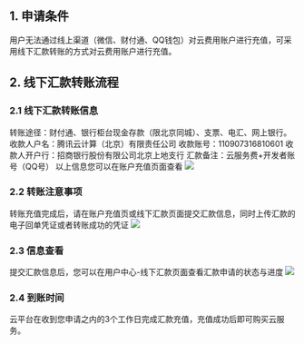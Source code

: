 ## 1. 申请条件

用户无法通过线上渠道（微信、财付通、QQ钱包）对云费用账户进行充值，可采用线下汇款转账的方式对云费用账户进行充值。

## 2. 线下汇款转账流程

### 2.1 线下汇款转账信息

转账途径：财付通、银行柜台现金存款（限北京同城）、支票、电汇、网上银行。
收款人户名：腾讯云计算（北京）有限责任公司
收款账号：110907316810601
收款人开户行：招商银行股份有限公司北京上地支行 
汇款备注：云服务费+开发者账号（QQ号）
以上信息您可以在账户充值页面查看
![](//mccdn.qcloud.com/static/img/bbedfe3a63ff58c33ee41544284017ae/image.png)

### 2.2 转账注意事项

转账充值完成后，请在账户充值页或线下汇款页面提交汇款信息，同时上传汇款的电子回单凭证或者转账成功的凭证
![](//mccdn.qcloud.com/static/img/6d35d2a87c8f11fd9d976c1aad5092f2/image.png)

### 2.3 信息查看

提交汇款信息后，您可以在用户中心-线下汇款页面查看汇款申请的状态与进度
![](//mccdn.qcloud.com/static/img/67ec51b46134f0d1e7d3cf7d74d8ce60/image.png)

### 2.4 到账时间

云平台在收到您申请之内的3个工作日完成汇款充值，充值成功后即可购买云服务。